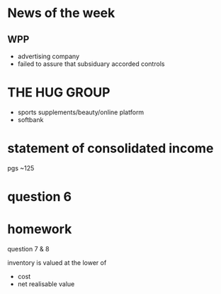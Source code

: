 
# News of the week

## WPP 

- advertising company
- failed to assure that subsiduary accorded controls

# THE HUG GROUP

* sports supplements/beauty/online platform
* softbank

# statement of consolidated income

pgs ~125


# question 6 



# homework

question 7 & 8

inventory is valued at the lower of 
- cost
- net realisable value
